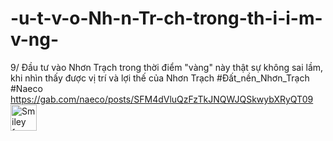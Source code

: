 # -u-t-v-o-Nh-n-Tr-ch-trong-th-i-i-m-v-ng-
9/ Đầu tư vào Nhơn Trạch trong thời điểm "vàng" này thật sự không sai lầm, khi nhìn thấy được vị trí và lợi thế của Nhơn Trạch #Đất_nền_Nhơn_Trạch #Naeco 
https://gab.com/naeco/posts/SFM4dVluQzFzTkJNQWJQSkwybXRyQT09
<img src="https://imgur.com/a/VmZXJ9R" alt="Smiley face" width="42" height="42">
